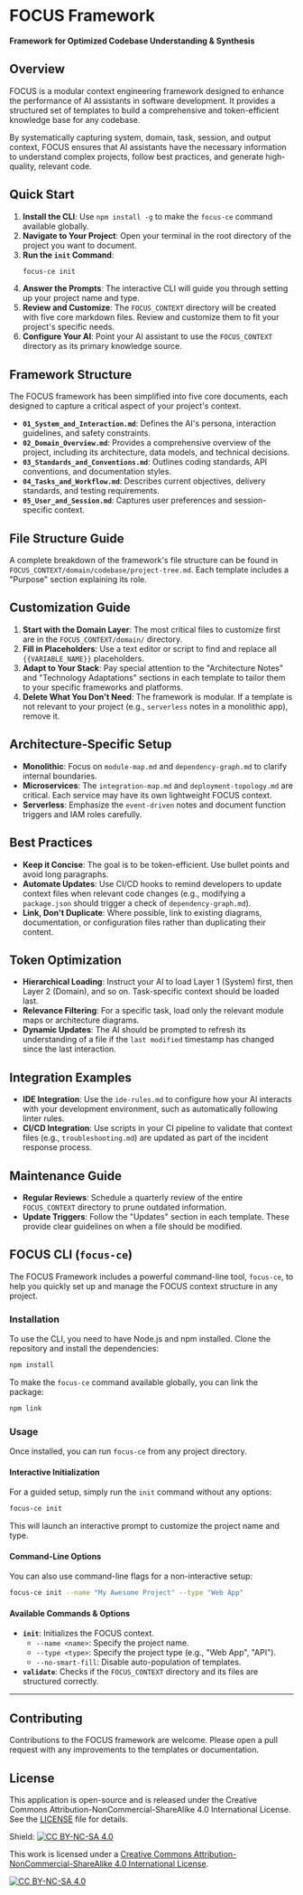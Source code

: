 # FOCUS Framework
**Framework for Optimized Codebase Understanding & Synthesis**

## Overview
FOCUS is a modular context engineering framework designed to enhance the performance of AI assistants in software development. It provides a structured set of templates to build a comprehensive and token-efficient knowledge base for any codebase.

By systematically capturing system, domain, task, session, and output context, FOCUS ensures that AI assistants have the necessary information to understand complex projects, follow best practices, and generate high-quality, relevant code.

## Quick Start

1.  **Install the CLI**: Use `npm install -g` to make the `focus-ce` command available globally.
2.  **Navigate to Your Project**: Open your terminal in the root directory of the project you want to document.
3.  **Run the `init` Command**:
    ```bash
    focus-ce init
    ```
4.  **Answer the Prompts**: The interactive CLI will guide you through setting up your project name and type.
5.  **Review and Customize**: The `FOCUS_CONTEXT` directory will be created with five core markdown files. Review and customize them to fit your project's specific needs.
6.  **Configure Your AI**: Point your AI assistant to use the `FOCUS_CONTEXT` directory as its primary knowledge source.

## Framework Structure
The FOCUS framework has been simplified into five core documents, each designed to capture a critical aspect of your project's context.

- **`01_System_and_Interaction.md`**: Defines the AI's persona, interaction guidelines, and safety constraints.
- **`02_Domain_Overview.md`**: Provides a comprehensive overview of the project, including its architecture, data models, and technical decisions.
- **`03_Standards_and_Conventions.md`**: Outlines coding standards, API conventions, and documentation styles.
- **`04_Tasks_and_Workflow.md`**: Describes current objectives, delivery standards, and testing requirements.
- **`05_User_and_Session.md`**: Captures user preferences and session-specific context.

## File Structure Guide
A complete breakdown of the framework's file structure can be found in `FOCUS_CONTEXT/domain/codebase/project-tree.md`. Each template includes a "Purpose" section explaining its role.

## Customization Guide

1.  **Start with the Domain Layer**: The most critical files to customize first are in the `FOCUS_CONTEXT/domain/` directory.
2.  **Fill in Placeholders**: Use a text editor or script to find and replace all `{{VARIABLE_NAME}}` placeholders.
3.  **Adapt to Your Stack**: Pay special attention to the "Architecture Notes" and "Technology Adaptations" sections in each template to tailor them to your specific frameworks and platforms.
4.  **Delete What You Don't Need**: The framework is modular. If a template is not relevant to your project (e.g., `serverless` notes in a monolithic app), remove it.

## Architecture-Specific Setup

- **Monolithic**: Focus on `module-map.md` and `dependency-graph.md` to clarify internal boundaries.
- **Microservices**: The `integration-map.md` and `deployment-topology.md` are critical. Each service may have its own lightweight FOCUS context.
- **Serverless**: Emphasize the `event-driven` notes and document function triggers and IAM roles carefully.

## Best Practices

- **Keep it Concise**: The goal is to be token-efficient. Use bullet points and avoid long paragraphs.
- **Automate Updates**: Use CI/CD hooks to remind developers to update context files when relevant code changes (e.g., modifying a `package.json` should trigger a check of `dependency-graph.md`).
- **Link, Don't Duplicate**: Where possible, link to existing diagrams, documentation, or configuration files rather than duplicating their content.

## Token Optimization

- **Hierarchical Loading**: Instruct your AI to load Layer 1 (System) first, then Layer 2 (Domain), and so on. Task-specific context should be loaded last.
- **Relevance Filtering**: For a specific task, load only the relevant module maps or architecture diagrams.
- **Dynamic Updates**: The AI should be prompted to refresh its understanding of a file if the `last modified` timestamp has changed since the last interaction.

## Integration Examples

- **IDE Integration**: Use the `ide-rules.md` to configure how your AI interacts with your development environment, such as automatically following linter rules.
- **CI/CD Integration**: Use scripts in your CI pipeline to validate that context files (e.g., `troubleshooting.md`) are updated as part of the incident response process.

## Maintenance Guide

- **Regular Reviews**: Schedule a quarterly review of the entire `FOCUS_CONTEXT` directory to prune outdated information.
- **Update Triggers**: Follow the "Updates" section in each template. These provide clear guidelines on when a file should be modified.

## FOCUS CLI (`focus-ce`)

The FOCUS Framework includes a powerful command-line tool, `focus-ce`, to help you quickly set up and manage the FOCUS context structure in any project.

### Installation

To use the CLI, you need to have Node.js and npm installed. Clone the repository and install the dependencies:

```bash
npm install
```

To make the `focus-ce` command available globally, you can link the package:

```bash
npm link
```

### Usage

Once installed, you can run `focus-ce` from any project directory.

#### Interactive Initialization

For a guided setup, simply run the `init` command without any options:

```bash
focus-ce init
```

This will launch an interactive prompt to customize the project name and type.

#### Command-Line Options

You can also use command-line flags for a non-interactive setup:

```bash
focus-ce init --name "My Awesome Project" --type "Web App"
```

#### Available Commands & Options

*   **`init`**: Initializes the FOCUS context.
    *   `--name <name>`: Specify the project name.
    *   `--type <type>`: Specify the project type (e.g., "Web App", "API").
    *   `--no-smart-fill`: Disable auto-population of templates.
*   **`validate`**: Checks if the `FOCUS_CONTEXT` directory and its files are structured correctly.
---

## Contributing
Contributions to the FOCUS framework are welcome. Please open a pull request with any improvements to the templates or documentation.

## License

This application is open-source and is released under the Creative Commons Attribution-NonCommercial-ShareAlike 4.0 International License. See the [LICENSE](LICENSE) file for details.

Shield: [![CC BY-NC-SA 4.0][cc-by-nc-sa-shield]][cc-by-nc-sa]

This work is licensed under a
[Creative Commons Attribution-NonCommercial-ShareAlike 4.0 International License][cc-by-nc-sa].

[![CC BY-NC-SA 4.0][cc-by-nc-sa-image]][cc-by-nc-sa]

[cc-by-nc-sa]: http://creativecommons.org/licenses/by-nc-sa/4.0/
[cc-by-nc-sa-image]: https://licensebuttons.net/l/by-nc-sa/4.0/88x31.png
[cc-by-nc-sa-shield]: https://img.shields.io/badge/License-CC%20BY--NC--SA%204.0-lightgrey.svg
